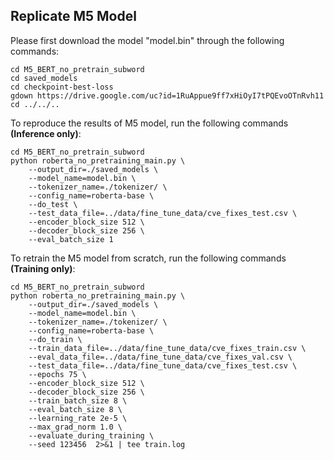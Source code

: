 ## Replicate M5 Model

Please first download the model "model.bin" through the following commands:
```
cd M5_BERT_no_pretrain_subword
cd saved_models
cd checkpoint-best-loss
gdown https://drive.google.com/uc?id=1RuAppue9ff7xHiOyI7tPQEvoOTnRvh11
cd ../../..
```

To reproduce the results of M5 model, run the following commands **(Inference only)**:
```
cd M5_BERT_no_pretrain_subword
python roberta_no_pretraining_main.py \
    --output_dir=./saved_models \
    --model_name=model.bin \
    --tokenizer_name=./tokenizer/ \
    --config_name=roberta-base \
    --do_test \
    --test_data_file=../data/fine_tune_data/cve_fixes_test.csv \
    --encoder_block_size 512 \
    --decoder_block_size 256 \
    --eval_batch_size 1
```

To retrain the M5 model from scratch, run the following commands **(Training only)**:
```
cd M5_BERT_no_pretrain_subword
python roberta_no_pretraining_main.py \
    --output_dir=./saved_models \
    --model_name=model.bin \
    --tokenizer_name=./tokenizer/ \
    --config_name=roberta-base \
    --do_train \
    --train_data_file=../data/fine_tune_data/cve_fixes_train.csv \
    --eval_data_file=../data/fine_tune_data/cve_fixes_val.csv \
    --test_data_file=../data/fine_tune_data/cve_fixes_test.csv \
    --epochs 75 \
    --encoder_block_size 512 \
    --decoder_block_size 256 \
    --train_batch_size 8 \
    --eval_batch_size 8 \
    --learning_rate 2e-5 \
    --max_grad_norm 1.0 \
    --evaluate_during_training \
    --seed 123456  2>&1 | tee train.log
```
